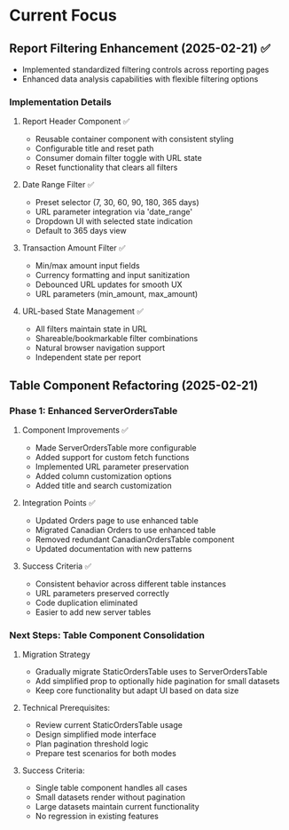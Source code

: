 # Current Focus

## Report Filtering Enhancement (2025-02-21) ✅
- Implemented standardized filtering controls across reporting pages
- Enhanced data analysis capabilities with flexible filtering options

### Implementation Details
1. Report Header Component ✅
   - Reusable container component with consistent styling
   - Configurable title and reset path
   - Consumer domain filter toggle with URL state
   - Reset functionality that clears all filters

2. Date Range Filter ✅
   - Preset selector (7, 30, 60, 90, 180, 365 days)
   - URL parameter integration via 'date_range'
   - Dropdown UI with selected state indication
   - Default to 365 days view

3. Transaction Amount Filter ✅
   - Min/max amount input fields
   - Currency formatting and input sanitization
   - Debounced URL updates for smooth UX
   - URL parameters (min_amount, max_amount)

4. URL-based State Management ✅
   - All filters maintain state in URL
   - Shareable/bookmarkable filter combinations
   - Natural browser navigation support
   - Independent state per report

## Table Component Refactoring (2025-02-21)

### Phase 1: Enhanced ServerOrdersTable
1. Component Improvements ✅
   - Made ServerOrdersTable more configurable
   - Added support for custom fetch functions
   - Implemented URL parameter preservation
   - Added column customization options
   - Added title and search customization

2. Integration Points ✅
   - Updated Orders page to use enhanced table
   - Migrated Canadian Orders to use enhanced table
   - Removed redundant CanadianOrdersTable component
   - Updated documentation with new patterns

3. Success Criteria ✅
   - Consistent behavior across different table instances
   - URL parameters preserved correctly
   - Code duplication eliminated
   - Easier to add new server tables

### Next Steps: Table Component Consolidation
1. Migration Strategy
   - Gradually migrate StaticOrdersTable uses to ServerOrdersTable
   - Add simplified prop to optionally hide pagination for small datasets
   - Keep core functionality but adapt UI based on data size

2. Technical Prerequisites:
   - Review current StaticOrdersTable usage
   - Design simplified mode interface
   - Plan pagination threshold logic
   - Prepare test scenarios for both modes

3. Success Criteria:
   - Single table component handles all cases
   - Small datasets render without pagination
   - Large datasets maintain current functionality
   - No regression in existing features

